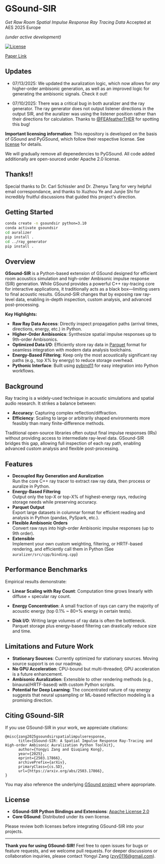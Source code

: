 # GSound-SIR 
*Get Raw Room Spatial Impulse Response Ray Tracing Data*
Accepted at AES 2025 Europe

*(under active development)*

[![License](https://img.shields.io/badge/License-Apache_2.0-blue.svg)](LICENSE)

[Paper Link](https://arxiv.org/abs/2503.17866)

## Updates
- 07/13/2025: We updated the auralization logic, which now allows for *any* higher-order ambisonic generation, as well as an improved logic for generating the ambisonic signals. Check it out!

- 07/10/2025: There was a critical bug in both auralizer and the ray generator. The ray generator does not output listener directions in the output SIR, and the auralizer was using the listener position rather than their directions for calculation. Thanks to [@FEAfeatherTHER](https://github.com/FEAfeatherTHER) for spotting this bug!


**Important licensing information**: This repository is developed on the basis of GSound and PyGSound, which follow their respective license. See [license](https://github.com/GAMMA-UMD/pygsound/tree/master?tab=License-1-ov-file) for details.

We will gradually remove all depenedencies to PyGSound. All code added additionally are open-sourced under Apache 2.0 license.

## Thanks!!
Special thanks to Dr. Carl Schissler and Dr. Zhenyu Tang for very helpful email correspondance, and thanks to Xuzhou Ye and Junjie Shi for incredibly fruitful discussions that guided this project's direction.

## Getting Started
```bash
conda create -n gsoundsir python=3.10
conda activate gsoundsir
cd auralizer
pip install .
cd ../ray_generator
pip install .
```

## Overview
**GSound-SIR** is a Python-based extension of GSound designed for efficient room acoustics simulation and high-order Ambisonic impulse response (SIR) generation. While GSound provides a powerful C++ ray-tracing core for interactive applications, it traditionally acts as a black box—limiting users to final acoustic results. GSound-SIR changes that by exposing raw ray-level data, enabling in-depth inspection, custom analysis, and advanced post-processing.

**Key Highlights:**
- **Raw Ray Data Access**: Directly inspect propagation paths (arrival times, directions, energy, etc.) in Python.
- **Higher-Order Ambisonics**: Synthesize spatial impulse responses up to 9th-order Ambisonics.
- **Optimized Data I/O**: Efficiently store ray data in [Parquet](https://parquet.apache.org/) format for seamless integration with modern data analysis toolchains.
- **Energy-Based Filtering**: Keep only the most acoustically significant ray paths (e.g., top X\% by energy) to reduce storage overhead.
- **Pythonic Interface**: Built using [pybind11](https://github.com/pybind/pybind11) for easy integration into Python workflows.


## Background
Ray tracing is a widely-used technique in acoustic simulations and spatial audio research. It strikes a balance between:
- **Accuracy**: Capturing complex reflection/diffraction.
- **Efficiency**: Scaling to large or arbitrarily shaped environments more feasibly than many finite-difference methods.

Traditional open-source libraries often output final impulse responses (IRs) without providing access to intermediate ray-level data. GSound-SIR bridges this gap, allowing full inspection of each ray path, enabling advanced custom analysis and flexible post-processing.

## Features
- **Decoupled Ray Generation and Auralization**  
  Run the core C++ ray tracer to extract raw ray data, then process or auralize in Python.
- **Energy-Based Filtering**  
  Output only the top-X or top-X\% of highest-energy rays, reducing storage needs while preserving accuracy.
- **Parquet Output**  
  Export large datasets in columnar format for efficient reading and analysis in Python (pandas, PySpark, etc.).
- **Flexible Ambisonic Orders**  
  Convert raw rays into high-order Ambisonic impulse responses (up to 9th order). 
- **Extensible**  
  Implement your own custom weighting, filtering, or HRTF-based rendering, and efficiently call them in Python (See `auralizer/src/cpp/binding.cpp`)
   
## Performance Benchmarks
Empirical results demonstrate:
- **Linear Scaling with Ray Count**: Computation time grows linearly with diffuse + specular ray count.

- **Energy Concentration**: A small fraction of rays can carry the majority of acoustic energy (top 0.1% ~ 80+% energy in certain tests).
- **Disk I/O**: Writing large volumes of ray data is often the bottleneck. Parquet storage plus energy-based filtering can drastically reduce size and time.

## Limitations and Future Work
- **Stationary Sources**: Currently optimized for stationary sources. Moving source support is on our roadmap.
- **No GPU Acceleration**: CPU-bound but multi-threaded; GPU acceleration is a future enhancement.
- **Ambisonic Auralization**: Extensible to other rendering methods (e.g., binaural/HRTF-based) with custom Python scripts.
- **Potential for Deep Learning**: The concentrated nature of ray energy suggests that neural upsampling or ML-based reflection modeling is a promising direction.

## Citing GSound-SIR
If you use GSound-SIR in your work, we appreciate citations:

```
@misc{zang2025gsoundsirspatialimpulseresponse,
      title={GSound-SIR: A Spatial Impulse Response Ray-Tracing and High-order Ambisonic Auralization Python Toolkit}, 
      author={Yongyi Zang and Qiuqiang Kong},
      year={2025},
      eprint={2503.17866},
      archivePrefix={arXiv},
      primaryClass={cs.SD},
      url={https://arxiv.org/abs/2503.17866}, 
}
```

You may also reference the underlying [GSound project]([https://github.com/jackpesch/gsound](https://github.com/GAMMA-UMD/pygsound/tree/master/src/GSound)) where appropriate.

## License
- **GSound-SIR Python Bindings and Extensions**: [Apache License 2.0](LICENSE)
- **Core GSound**: Distributed under its own license.

Please review both licenses before integrating GSound-SIR into your projects.

---

**Thank you for using GSound-SIR!** Feel free to open issues for bugs or feature requests, and we welcome pull requests. For deeper discussions or collaboration inquiries, please contact Yongyi Zang (zyy0116@gmail.com).
